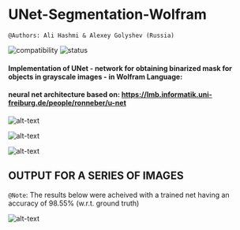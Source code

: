 # UNet-Segmentation-Wolfram

`@Authors: Ali Hashmi & Alexey Golyshev (Russia)`

![compatibility](https://img.shields.io/badge/mathematica%20version-11.3-ff69b4.svg) 
![status](https://img.shields.io/badge/status-passed-blue.svg)

#### Implementation of UNet - network for obtaining binarized mask for objects in grayscale images - in Wolfram Language:
#### neural net architecture based on: https://lmb.informatik.uni-freiburg.de/people/ronneber/u-net


![alt-text](https://github.com/alihashmiii/UNet-Segmentation-Wolfram/blob/master/for%20ReadMe/img1.png)

![alt-text](https://github.com/alihashmiii/UNet-Segmentation-Wolfram/blob/master/for%20ReadMe/img2.png)

![alt-text](https://github.com/alihashmiii/UNet-Segmentation-Wolfram/blob/master/for%20ReadMe/img3.png)


## OUTPUT FOR A SERIES OF IMAGES 

`@Note`: The results below were acheived with a trained net having an accuracy of 98.55% (w.r.t. ground truth)


![alt-text](https://github.com/alihashmiii/UNet-Segmentation-Wolfram/blob/master/for%20ReadMe/img4.png)
